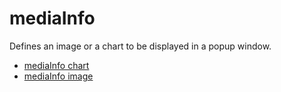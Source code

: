 # mediaInfo

Defines an image or a chart to be displayed in a popup window.


* [mediaInfo chart](mediaInfo_chart.md)
* [mediaInfo image](mediaInfo_image.md)
